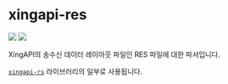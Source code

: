# xingapi-res

[![][res-crate-img]][res-crate]
[![][res-docs-rs-img]][res-docs-rs]

[res-crate]: https://crates.io/crates/xingapi-res
[res-crate-img]: https://img.shields.io/crates/v/xingapi.svg?style=flat-square
[res-docs-rs]: https://docs.rs/xingapi-res/
[res-docs-rs-img]: https://img.shields.io/docsrs/xingapi-res?style=flat-square

XingAPI의 송수신 데이터 레이아웃 파일인 RES 파일에 대한 파서입니다.

[`xingapi-rs`](https://docs.rs/xingapi/) 라이브러리의 일부로 사용됩니다.
